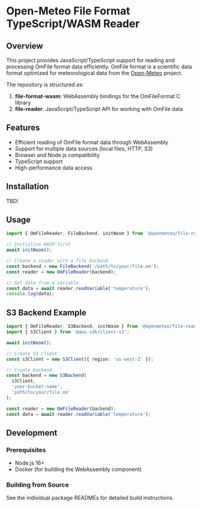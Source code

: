 # Open-Meteo File Format TypeScript/WASM Reader

## Overview

This project provides JavaScript/TypeScript support for reading and processing OmFile format data efficiently. OmFile format is a scientific data format optimized for meteorological data from the [Open-Meteo](https://github.com/open-meteo/om-file-format/) project.

The repository is structured as:

1. **file-format-wasm**: WebAssembly bindings for the OmFileFormat C library
2. **file-reader**: JavaScript/TypeScript API for working with OmFile data

## Features

- Efficient reading of OmFile format data through WebAssembly
- Support for multiple data sources (local files, HTTP, S3)
- Browser and Node.js compatibility
- TypeScript support
- High-performance data access

## Installation

TBD!

<!-- ```bash
npm install @openmeteo/file-reader
``` -->

## Usage

```typescript
import { OmFileReader, FileBackend, initWasm } from '@openmeteo/file-reader';

// Initialize WASM first
await initWasm();

// Create a reader with a file backend
const backend = new FileBackend('/path/to/your/file.om');
const reader = new OmFileReader(backend);

// Get data from a variable
const data = await reader.readVariable('temperature');
console.log(data);
```

## S3 Backend Example

```typescript
import { OmFileReader, S3Backend, initWasm } from '@openmeteo/file-reader';
import { S3Client } from '@aws-sdk/client-s3';

await initWasm();

// Create S3 client
const s3Client = new S3Client({ region: 'us-west-2' });

// Create backend
const backend = new S3Backend(
  s3Client,
  'your-bucket-name',
  'path/to/your/file.om'
);

const reader = new OmFileReader(backend);
const data = await reader.readVariable('temperature');
```

## Development

### Prerequisites

- Node.js 16+
- Docker (for building the WebAssembly component)

### Building from Source

See the individual package READMEs for detailed build instructions.
